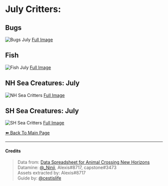 # July Critters:

## Bugs
![Bugs July](https://cestislife.github.io/img/bug_july.png)
[Full Image](https://cestislife.github.io/img/bug_july.png)

## Fish
![Fish July](https://cestislife.github.io/img/fish_july.png)
[Full Image](https://cestislife.github.io/img/fish_julyt.png)

## NH Sea Creatures: July
![NH Sea Critters](https://cestislife.github.io/img/NH_sea_july.png)
[Full Image](https://cestislife.github.io/img/NH_sea_july.png)

## SH Sea Creatures: July
![SH Sea Critters](https://cestislife.github.io/img/SH_sea_july.png)
[Full Image](https://cestislife.github.io/img/SH_sea_july.png)

[⬅️ Back To Main Page](https://cestislife.github.io)

***

#### Credits
> Data from: [Data Spreadsheet for Animal Crossing New Horizons](https://tinyurl.com/acnh-sheet)   
> Datamine: [@_Ninji](https://twitter.com/_ninji), Alexis#8717, capstone#3473   
> Assets extracted by: Alexis#8717   
> Guide by: [@cestislife](https://twitter.com/cestislife)
